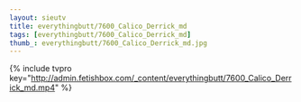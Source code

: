 ```yaml
--- 
layout: sieutv
title: everythingbutt/7600_Calico_Derrick_md
tags: [everythingbutt/7600_Calico_Derrick_md]
thumb_: everythingbutt/7600_Calico_Derrick_md.jpg
---
```

{% include tvpro key="http://admin.fetishbox.com/_content/everythingbutt/7600_Calico_Derrick_md.mp4" %} 
